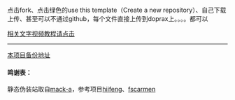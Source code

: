 
#

点击fork、点击绿色的use this template（Create a new repository）、自己下载上传、甚至可以不通过github，每个文件直接上传到doprax上。。。。都可以

[相关文字视频教程请点击](https://ygkkk.blogspot.com/2023/01/doprax-xray-v2ray-cdn.html)

---------------------------------------------------------------------------------------

[本项目备份地址](https://gitlab.com/rwkgyg/doprax-xray)
#### 鸣谢表：
静态伪装站取自[mack-a](https://github.com/mack-a/v2ray-agent)，参考项目[hiifeng](https://github.com/hiifeng/V2ray-for-Doprax)、[fscarmen](https://github.com/fscarmen2/V2-for-Doprax)


